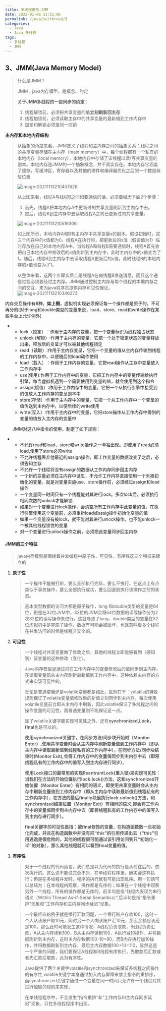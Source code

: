 ```yaml
---
title: 多线程进阶-JMM
date: 2022-01-06 11:51:06
permalink: /java/se/thread/3
categories: 
  - Java
  - Java-多线程
tags: 
  - 多线程
  - JMM
---
```


## 3、JMM(Java Memory Model)

> 什么是JMM？
>
> JMM：java内存模型，是概念、约定
>
> **关于JMM多线程的一些同步的约定：**
>
> 1. 线程解锁前，必须把共享变量的值**立刻刷新回主存**
> 2. 线程加锁前，必须读取主存中的共享变量的最新值到工作内存中
> 3. 加锁和解锁必须是同一把锁



**主内存和本地内存结构**

> 从抽象的角度来看，JMM定义了线程和主内存之间的抽象关系：线程之间的共享变量存储在主内存（main memory）中，每个线程都有一个私有的本地内存（local memory），本地内存中存储了该线程以读/写共享变量的副本。本地内存是JMM的一个抽象概念，并不真实存在。本地内存它涵盖了缓存，写缓冲区，寄存器以及其他的硬件和编译器优化之后的一个数据存放位置
>
> 
>
> ![image-20211113210457626](http://zdk-blog-image.test.upcdn.net//images/202201061159316.png)
>
> 从上图来看，线程A与线程B之间如要通信的话，必须要经历下面2个步骤：
>
> 1. 首先，线程A把本地内存A中更新过的共享变量刷新到主内存中去。
> 2. 然后，线程B到主内存中去读取线程A之前已更新过的共享变量。
>
> ![image-20211113210516306](http://zdk-blog-image.test.upcdn.net//images/image-20211113210516306.png)
>
> 
>
> 如上图所示，本地内存A和B有主内存中共享变量x的副本。假设初始时，这三个内存中的x值都为0。线程A在执行时，把更新后的x值（假设值为1）临时存放在自己的本地内存A中。当线程A和线程B需要通信时，线程A首先会把自己本地内存中修改后的x值刷新到主内存中，此时主内存中的x值变为了1。随后，线程B到主内存中去读取线程A更新后的x值，此时线程B的本地内存的x值也变为了1。
>
> 从整体来看，这两个步骤实质上是线程A在向线程B发送消息，而且这个通信过程必须要经过主内存。JMM通过控制主内存与每个线程的本地内存之间的交互，来为java程序员提供内存可见性保证。
> ![image-20211113210346273](http://zdk-blog-image.test.upcdn.net//images/202201061159419.png)



内存交互操作有8种，**如上图**，虚拟机实现必须保证每一个操作都是原子的，不可再分的(对于long和double类型的变量来说，load、store、read和write操作在某些平台上允许例外)

- - lock（锁定）︰作用于主内存的变量，把一个变量标识为线程独占状态
  - unlock (解锁）∶作用于主内存的变量，它把一个处于锁定状态的变量释放出来，释放后的变呈才可以被其他线程锁定
  - read（读取）∶作用于主内存变呈，它把一个变量的值从主内存传输到线程的工作内存中，以便随后的load动作使用
  - load（载入）︰作用于工作内存的变量，它把read操作从主存中变量放入工作内存中
  - use(使用):作用于工作内存中的变量，它把工作内存中的变量传输给执行引擎，每当虚拟机遇到一个需要使用到变量的值，就会使用到这个指令
  - assign(赋值）∶作用于工作内存中的变量，它把一个从执行引擎中接受到的值放入工作内存的变呈副本中
  - store(存储）∶作用于主内存中的变量，它把一个从工作内存中一个变呈的值传送到主内存中，以便后续的write使用
  - write(写入）∶作用于主内存中的变量，它把store操作从工作内存中得到的变量的值放入主内存的变量中

  JMM对这八种指令的使用，制定了如下规则：

- - 不允许read和load、store和write操作之一单独出现。即使用了read必须load,使用了store必须write
  - 不允许线程丢弃他最近的assign操作，即工作变量的数据改变了之后，必须告知主存
  - 不允许一个线程将没有assign的数据从工作内存同步回主内存
  - 一个新的变量必须在主内存中诞生，不允许工作内存直接使用一个未被初始化的变量。就是对变量实施use、store操作前，必须经过assign和load操作
  - 一个变量同一时间只有一个线程能对其进行lock。多次lock后，必须执行相同次数的unlock才能解锁
  - 如果对一个变量进行lock操作，会清空所有工作内存中此变量的值，在执行引擎使用这个变量前，必须重新load或assig操作初始化变量的值
  - 如果一个变量没有被lock，就不能对其进行unlock操作。也不能unlock一个被其他线程锁住的变量
  - 对一个变量进行unlock操作之前，必须把此变量同步回主内存



#### JMM的三个特征

> java内存模型是围绕着并发编程中原子性、可见性、有序性这三个特征来建立的

1. **原子性**

   > 一个操作不能被打断，要么全部执行完毕，要么不执行。在这点上有点类似于事务操作，要么全部执行成功，要么回退到执行该操作之前的状态。

   > 基本类型数据的访问大都是原子操作，long 和double类型的变量是64位，但是在32位JVM中，32位的JVM会将64位数据的读写操作分为2次32位的读写操作来进行，这就导致了long、double类型的变量在32位虚拟机中是非原子操作，数据有可能会被破坏，也就意味着多个线程在并发访问的时候是线程非安全的。

2. **可见性**

   > 一个线程对共享变量做了修改之后，其他的线程立即能够看到（感知到）该变量的这种修改（变化）。

   > Java内存模型是通过将在工作内存中的变量修改后的值同步到主内存，在读取变量前从主内存刷新最新值到工作内存中，这种依赖主内存的方式来实现可见性的。
   >
   > 无论是普通变量还是volatile变量都是如此，区别在于：volatile的特殊规则保证了volatile变量值修改后的新值立刻同步到主内存，每次使用volatile变量前立即从主内存中刷新，因此volatile保证了多线程之间的操作变量的可见性，而普通变量则不能保证这一点。
   >
   > 除了volatile关键字能实现可见性之外，还有**synchronized,Lock，final**也是可以的。
   >
   > **使用synchronized关键字，在同步方法/同步块开始时（Monitor Enter）,使用共享变量时会从主内存中刷新变量值到工作内存中（即从主内存中读取最新值到线程私有的工作内存中），在同步方法/同步块结束时(Monitor Exit),会将工作内存中的变量值同步到主内存中去（即将线程私有的工作内存中的值写入到主内存进行同步）**。
   >
   > **使用Lock接口的最常用的实现ReentrantLock(重入锁)来实现可见性：当我们在方法的开始位置执行lock.lock()方法，这和synchronized开始位置（Monitor Enter）有相同的语义，即使用共享变量时会从主内存中刷新变量值到工作内存中（即从主内存中读取最新值到线程私有的工作内存中），在方法的最后finally块里执行lock.unlock()方法，和synchronized结束位置（Monitor Exit）有相同的语义,即会将工作内存中的变量值同步到主内存中去（即将线程私有的工作内存中的值写入到主内存进行同步）。**
   >
   > **final关键字的可见性是指：被final修饰的变量，在构造函数数一旦初始化完成，并且在构造函数中并没有把“this”的引用传递出去（“this”引用逃逸是很危险的，其他的线程很可能通过该引用访问到只“初始化一半”的对象），那么其他线程就可以看到final变量的值。**

3. **有序性**

   > 对于一个线程的代码而言，我们总是以为代码的执行是从前往后的，依次执行的。这么说不能说完全不对，在单线程程序里，确实会这样执行；但是在多线程并发时，程序的执行就有可能出现乱序。用一句话可以总结为：在本线程内观察，操作都是有序的；如果在一个线程中观察另外一个线程，所有的操作都是无序的。前半句是指“线程内表现为串行语义（WithIn Thread As-if-Serial Semantics）”,后半句是指“指令重排”现象和“工作内存和主内存同步延迟”现象。

   > 一个最经典的例子就是银行汇款问题，一个银行账户存款100，这时一个人从该账户取10元，同时另一个人向该账户汇10元，那么余额应该还是100。那么此时可能发生这种情况，A线程负责取款，B线程负责汇款，A从主内存读到100，B从主内存读到100，A执行减10操作，并将数据刷新到主内存，这时主内存数据100-10=90，而B内存执行加10操作，并将数据刷新到主内存，最后主内存数据100+10=110，显然这是一个严重的问题，我们要保证A线程和B线程有序执行，先取款后汇款或者先汇款后取款，此为有序性。
   >
   > Java提供了两个关键字volatile和synchronized来保证多线程之间操作的有序性,volatile关键字本身通过加入内存屏障来禁止指令的重排序，而synchronized关键字通过一个变量在同一时间只允许有一个线程对其进行加锁的规则来实现，
   >
   > 在单线程程序中，不会发生“指令重排”和“工作内存和主内存同步延迟”现象，只在多线程程序中出现。

